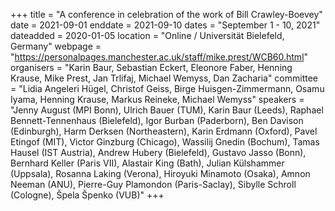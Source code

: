 +++
title = "A conference in celebration of the work of Bill Crawley-Boevey"
date = 2021-09-01
enddate = 2021-09-10
dates = "September 1 - 10, 2021"
dateadded = 2020-01-05
location = "Online / Universität Bielefeld, Germany"
webpage = "https://personalpages.manchester.ac.uk/staff/mike.prest/WCB60.html"
organisers = "Karin Baur, Sebastian Eckert, Eleonore Faber, Henning Krause, Mike Prest, Jan Trlifaj, Michael Wemyss, Dan Zacharia"
committee = "Lidia Angeleri Hügel, Christof Geiss, Birge Huisgen-Zimmermann, Osamu Iyama, Henning Krause, Markus Reineke, Michael Wemyss"
speakers = "Jenny August (MPI Bonn), Ulrich Bauer (TUM), Karin Baur (Leeds), Raphael Bennett-Tennenhaus (Bielefeld), Igor Burban (Paderborn), Ben Davison (Edinburgh), Harm Derksen (Northeastern), Karin Erdmann (Oxford), Pavel Etingof (MIT), Victor Ginzburg (Chicago), Wassilij Gnedin (Bochum), Tamas Hausel (IST Austria), Andrew Hubery (Bielefeld), Gustavo Jasso (Bonn), Bernhard Keller (Paris VII), Alastair King (Bath), Julian Külshammer (Uppsala), Rosanna Laking (Verona), Hiroyuki Minamoto (Osaka), Amnon Neeman (ANU), Pierre-Guy Plamondon (Paris-Saclay), Sibylle Schroll (Cologne), Špela Špenko (VUB)"
+++
